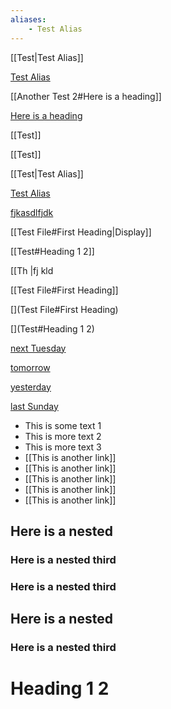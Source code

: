 ```yaml
---
aliases:
    - Test Alias
---
```



[[Test|Test Alias]]

[Test Alias](Test)

[[Another Test 2#Here is a heading]]

[Here is a heading](<Another Test 2#Here is a heading>)

[[Test]]

[[Test]]

[[Test|Test Alias]]

[Test Alias](Test)

[fjkasdlfjdk](Test)




[[Test File#First Heading|Display]]

[[Test#Heading 1 2]]

[[Th |fj kld

[[Test File#First Heading]]

[](Test File#First Heading)

[](Test#Heading 1 2)

[next Tuesday](2024-04-02)

[tomorrow](2024-03-28)

[yesterday](2024-03-26)

[last Sunday](2024-03-24)




- This is some text 1
- This is more text 2
- This is more text 3 
- [[This is another link]]
- [[This is another link]]
- [[This is another link]]
- [[This is another link]]
- [[This is another link]]

## Here is a nested


### Here is a nested third


### Here is a nested third

## Here is a nested


### Here is a nested third

# Heading 1 2

